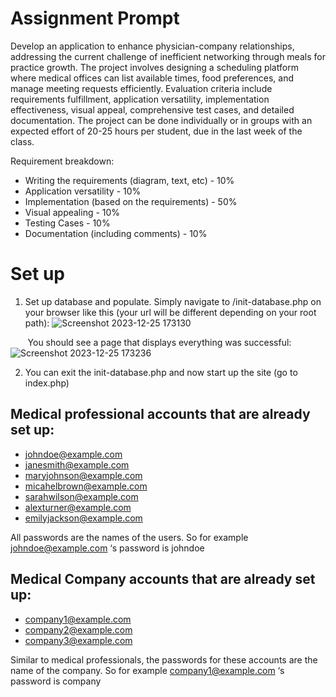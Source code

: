 # Assignment Prompt

Develop an application to enhance physician-company relationships, addressing the current challenge of inefficient networking through meals for practice growth. The project involves designing a scheduling platform where medical offices can list available times, food preferences, and manage meeting requests efficiently. Evaluation criteria include requirements fulfillment, application versatility, implementation effectiveness, visual appeal, comprehensive test cases, and detailed documentation. The project can be done individually or in groups with an expected effort of 20-25 hours per student, due in the last week of the class.

Requirement breakdown:

- Writing the requirements (diagram, text, etc) - 10%
- Application versatility - 10%
- Implementation (based on the requirements) - 50%
- Visual appealing - 10%
- Testing Cases - 10%
- Documentation (including comments) - 10%

# Set up
1. Set up database and populate. Simply navigate to /init-database.php on your browser like this (your url will be different depending on your root path):
![Screenshot 2023-12-25 173130](https://github.com/jangel01/CPSC-431-project/assets/60250253/15841db3-c722-43ad-8030-32cf6d9663f9)

&nbsp;&nbsp;&nbsp;&nbsp;&nbsp;&nbsp; You should see a page that displays everything was successful: ![Screenshot 2023-12-25 173236](https://github.com/jangel01/CPSC-431-project/assets/60250253/3f2370d0-0f4e-4df3-bd6f-f6d689875917)

2. You can exit the init-database.php and now start up the site (go to index.php)

## Medical professional accounts that are already set up:
- johndoe@example.com
- janesmith@example.com
- maryjohnson@example.com
- micahelbrown@example.com
- sarahwilson@example.com
- alexturner@example.com
- emilyjackson@example.com

All passwords are the names of the users. So for example johndoe@example.com ‘s password
is johndoe

## Medical Company accounts that are already set up:
- company1@example.com
- company2@example.com
- company3@example.com

Similar to medical professionals, the passwords for these accounts are the name of the
company. So for example company1@example.com ‘s password is company
